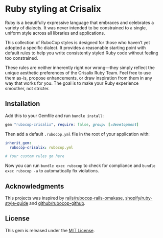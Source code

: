 # Ruby styling at Crisalix

Ruby is a beautifully expressive language that embraces and celebrates a variety of dialects. It was never intended to be constrained to a single, uniform style across all libraries and applications.

This collection of RuboCop styles is designed for those who haven’t yet adopted a specific dialect. It provides a reasonable starting point with default rules to help you write consistently styled Ruby code without feeling too constrained.

These rules are neither inherently right nor wrong—they simply reflect the unique aesthetic preferences of the Crisalix Ruby Team. Feel free to use them as-is, propose enhancements, or draw inspiration from them in any way that works for you. The goal is to make your Ruby experience smoother, not stricter.

## Installation

Add this to your Gemfile and run `bundle install`:

```ruby
gem "rubocop-crisalix", require: false, group: [:development]
```

Then add a default `.rubocop.yml` file in the root of your application with:

```yml
inherit_gem:
  rubocop-crisalix: rubocop.yml

# Your custom rules go here
```

Now you can run `bundle exec rubocop` to check for compliance and `bundle exec rubocop -a` to automatically fix violations.

## Acknowledgments

This projects was inspired by [rails/rubocop-rails-omakase](https://github.com/rails/rubocop-rails-omakase), [shopify/ruby-style-guide](https://github.com/Shopify/ruby-style-guide) and [github/rubocop-github](https://github.com/github/rubocop-github).

## License

This gem is released under the [MIT License](LICENSE).
